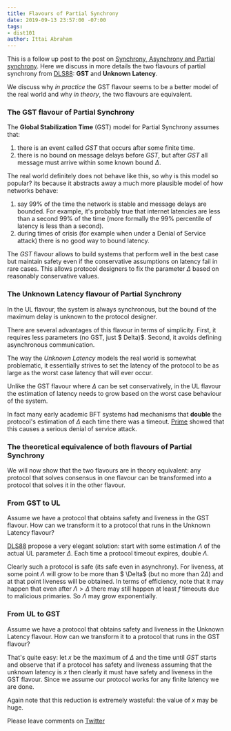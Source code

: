 ```yaml
---
title: Flavours of Partial Synchrony
date: 2019-09-13 23:57:00 -07:00
tags:
- dist101
author: Ittai Abraham
---
```


This is a follow up post to the post on [Synchrony, Asynchrony and Partial synchrony](https://ittaiab.github.io/2019-06-01-2019-5-31-models/). Here we discuss in more details the two flavours of partial synchrony from [DLS88](https://groups.csail.mit.edu/tds/papers/Lynch/jacm88.pdf): **GST** and **Unknown Latency**.

We discuss why *in practice* the GST flavour seems to be a better model of the real world and why *in theory*, the two flavours are equivalent.


### The GST flavour of Partial Synchrony

The **Global Stabilization Time** (GST) model for Partial Synchrony assumes that:
1. there is an event called *GST* that occurs after some finite time.
2. there is no bound on message delays before *GST*, but after *GST* all message must arrive within some known bound $\Delta$.

The real world definitely does not behave like this, so why is this model so popular? its because it abstracts away a much more plausible model of how networks behave:

1. say 99% of the time the network is stable and message delays are bounded. For example, it's probably true that internet latencies are less than a second 99% of the time (more formally the 99% percentile of latency is less than a second).
2. during times of crisis (for example when under a Denial of Service attack) there is no good way to bound latency.

The *GST* flavour allows to build systems that perform well in the best case but maintain safety even if the conservative assumptions on latency fail in rare cases. This allows protocol designers to fix the parameter $\Delta$ based on reasonably conservative values.

### The Unknown Latency flavour of Partial Synchrony
In the UL flavour, the system is always synchronous, but the bound of the maximum delay is unknown to the protocol designer.

There are several advantages of this flavour in terms of simplicity. First, it requires less parameters (no GST, just $
Delta)$. Second, it avoids defining asynchronous communication.  

The way the *Unknown Latency* models the real world is somewhat problematic, it essentially strives to set the latency of the protocol to be as large as the worst case latency that will ever occur.

Unlike the GST flavour where $\Delta$ can be set conservatively, in the UL flavour the estimation of latency needs to grow based on the worst case behaviour of the system.

In fact many early academic BFT systems had mechanisms that **double** the protocol's estimation of $\Delta$ each time there was a timeout. [Prime](http://www.dsn.jhu.edu/pub/papers/Prime_tdsc_accepted.pdf) showed that this causes a serious denial of service attack.

### The theoretical equivalence of both flavours of Partial Synchrony

We will now show that the two flavours are in theory equivalent: any protocol that solves consensus in one flavour can be transformed into a protocol that solves it in the other flavour.

### From GST to UL

Assume we have a protocol that obtains safety and liveness in the GST flavour. How can we transform it to a protocol that runs in the Unknown Latency flavour?

[DLS88](https://groups.csail.mit.edu/tds/papers/Lynch/jacm88.pdf) propose a very elegant solution: start with some estimation $\Lambda$ of the actual UL parameter $\Delta$. Each time a protocol timeout expires, double $\Lambda$.

Clearly such a protocol is safe (its safe even in asynchrony). For liveness, at some point $\Lambda$ will grow to be more than $
\Delta$ (but no more than $2\Delta$) and at that point liveness will be obtained. In terms of efficiency, note that it may happen that even after $\Lambda>\Delta$ there may still happen at least $f$ timeouts due to malicious primaries. So $\Lambda$ may grow exponentially.


### From UL to GST

Assume we have a protocol that obtains safety and liveness in the Unknown Latency flavour. How can we transform it to a protocol that runs in the GST flavour?

That's quite easy: let $x$ be the maximum of $\Delta$ and the time until $GST$ starts and observe that if a protocol has safety and liveness assuming that the unknown latency is $x$ then clearly it must have safety and liveness in the GST flavour. Since we assume our protocol works for any finite latency we are done.

Again note that this reduction is extremely wasteful: the value of $x$ may be huge.


Please leave comments on [Twitter](https://twitter.com/ittaia/status/1181013611491184640?s=20)
